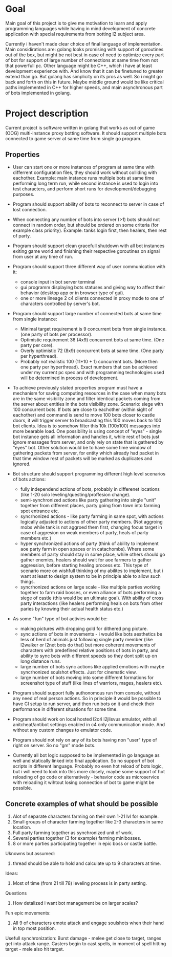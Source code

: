 <!--
SPDX-FileCopyrightText: © 2024 Melg Eight <public.melg8@gmail.com>

SPDX-License-Identifier: MIT
-->

# Goal
Main goal of this project is to give me motivation to learn and apply programming languages while having in mind development of concrete application with special requirements from botting l2 subject area.

Currently i haven't made clear choice of final language of implementation. Main considirations are: golang looks promising with support of goroutines out of the box, but might be not best in case of need to optimize every part of bot for support of large number of connections at same time from not that powerfull pc. Other language might be C++, which i have at least development experience with. And know that it can be finetuned to greater extend than go. But golang has simplicity on its pros as well. So i might go back and forth on this in future. Maybe middle ground would be like critical paths implemented in C++ for higher speeds, and main asynchronous part of bots implemented in golang.

# Project description
Current project is software written in golang that works as out of game (OOG) multi-instance proxy botting software. It should support multiple bots connected to game server at same time from single go program.

## Properties

- User can start one or more instances of program at same time with differrent configuration files, they should work without colliding with eachother. Example: main instance runs multiple bots at same time performing long term run, while second instance is used to login into test characters, and perform short runs for development/debugging purposes.

- Program should support ability of bots to reconnect to server in case of lost connection.

- When connecting any number of bots into server (>1) bots should not connect in random order, but should be ordered on some criteria (for example class priority). Example: tanks login first, then healers, then rest of party.

- Program should support clean gracefull shutdown with all bot instances exiting game world and finishing their respective goroutines on signal from user at any time of run.

- Program should support three different way of user communication with it: 
    - console input in bot server terminal
    - gui programm displaying bots statuses and giving way to affect their behavior (desktop app or in browser type of gui).
    - one or more lineage 2 c4 clients connected in proxy mode to one of characters controlled by server's bot.

- Program should support large number of connected bots at same time from single instance: 
    - Minimal target requirement is 9 concurrent bots from single instance. (one party of bots per processor).
    - Optimistic requirement 36 (4x9) concurrent bots at same time. (One party per core).
    - Overly optimistic 72 (8x9) concurrent bots at same time. (One party per hyperthread).
    - Probably not realistic 100 (11*10 + 1) concurrent bots. (More then one party per hyperthread).
Exact numbers that can be achieved under my current pc spec and with  programming technologies used will be determined in process of development.

- To achieve previously stated properties program must have a mechanism for saving computing resources in the case when many bots are in the same visibility zone and filter identical packets coming from the server about entities in the bots visibility zone. 
Scenario: siege with 100 concurrent bots. If bots are close to eachother (within sight of eachother) and command is send to move 100 bots closer to castle doors, it will trigger server to broadcasting this 100 moves back to 100 bot clients. Idea is to somehow filter this 10k (100x100) messages into more bearable load. One possibility is using concept of "eyes" - single bot instance gets all information and handles it, while rest of bots just ignore messages from server, and only rely on state that is gathered by "eyes" bot. Other solution would be to have some time window of gathering packets from server, for entity which already had packet in that time window rest of packets will be marked as duplicates and ignored.

- Bot structure should support programming different high level scenarios of bots actions:
    - fully independend actions of bots, probably in differenet locations (like 1-20 solo leveling/questing/proffesion change).
    - semi-synchronized actions like party gathering into single "unit" together from different places, party going from town into farming spot entrance etc.
    - syncrhonized actions - like party farming in same spot, with actions logically adjusted to actions of other party members. (Not aggroing mobs while tank is not aggroed them first, changing focus target in case of aggresion on weak members of party, heals of party members etc.)
    - hyper synchronized actions of party (think of ability to implement aoe party farm in open spaces or in catachombs). Where some members of party should stay in some place, while others should go gather enemies, healers should wait for aoe farmers to gather aggression, before starting healing process etc. This type of scenario more on wishfull thinking of my abilites to implement, but i want at least to design system to be in principle able to allow such things.
    - syncrhonized actions on large scale - like multiple parties working together to farm raid bosses, or even alliance of bots performing a siege of castle (this would be an ultimate goal). With ability of cross party interactions (like healers performing heals on bots from other paries by knowing their actual health status etc.)

- As some "fun" type of bot activies would be:
    - making pictures with dropping gold for dithered png picture.
    - sync actions of bots in movements - i would like bots aesthetics be less of herd of animals just following single party member (like l2walker or l2net bots do that) but more coherent movements of characters with predefined relative positions of bots in party, and ability to sync bots with different speeds so they dont split up on long distance runs.
    - large number of bots sync actions like applied emotions with maybe syncrhonized soulshot effects. Just for cinematic view.
    - large number of bots moving into some different formations for screenshot type of stuff (like lines of warriors, mages, healers etc).

- Program should support fully authonomous run from console, without any need of real person actions. So in principle it would be possible to have CI setup to run server, and then run bots on it and check their performance in different situations for some time.

- Program should work on local hosted l2c4 l2jlisvus emulator, with all anitcheat/antibot settings enabled in c4 only communication mode. And without any custom changes to emulator code.

- Program should not rely on any of its bots having non "user" type of right on server. So no "gm" mode bots.

- Currently all bot logic supposed to be implemented in go language as well and statically linked into final application. So no support of bot scripts in different language. Probably no even hot reload of bots logic, but i will need to look into this more closely, maybe some support of hot reloading of go code or alternatively - behavior code as microservice with reloading it wihtout losing connection of bot to game might be possible.


## Concrete examples of what should be possible
1. Alot of separate characters farming on their own 1-21 lvl for example.
2. Small groups of character farming together like 2-3 characters in same location.
3. Full party farming together as synchronized unit of work.
4. Several parties together (3 for example) farming minibosses.
5. 8 or more parties participating together in epic boss or castle battle.

Uknowns but assumed:
1. thread should be able to hold and calculate up to 9 characters at time.


Ideas:
1. Most of time (from 21 till 78) leveling process is in party setting.

Questions
1. How detalized i want bot management be on larger scales?


Fun epic movements:
1. All 9 of characters emote attack and engage soulshots when their hand in top most position.

Usefull synchronization:
Burst damage - melee get close to target, ranges get into attack range. Casters begin to cast spells, in moment of spell hitting target - mele also hit target.